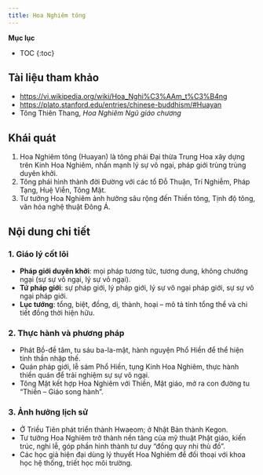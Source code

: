```yaml
---
title: Hoa Nghiêm tông
---
```


**Mục lục**

- TOC
{:toc}

## Tài liệu tham khảo

- <https://vi.wikipedia.org/wiki/Hoa_Nghi%C3%AAm_t%C3%B4ng>
- <https://plato.stanford.edu/entries/chinese-buddhism/#Huayan>
- Tông Thiên Thang, *Hoa Nghiêm Ngũ giáo chương*

## Khái quát

1. Hoa Nghiêm tông (Huayan) là tông phái Đại thừa Trung Hoa xây dựng trên Kinh Hoa Nghiêm, nhấn mạnh lý sự vô ngại, pháp giới trùng trùng duyên khởi.
2. Tông phái hình thành đời Đường với các tổ Đỗ Thuận, Trí Nghiễm, Pháp Tạng, Huệ Viễn, Tông Mật.
3. Tư tưởng Hoa Nghiêm ảnh hưởng sâu rộng đến Thiền tông, Tịnh độ tông, văn hóa nghệ thuật Đông Á.

## Nội dung chi tiết

### 1. Giáo lý cốt lõi
- **Pháp giới duyên khởi**: mọi pháp tương tức, tương dung, không chướng ngại (sự sự vô ngại, lý sự vô ngại).
- **Tứ pháp giới**: sự pháp giới, lý pháp giới, lý sự vô ngại pháp giới, sự sự vô ngại pháp giới.
- **Lục tướng**: tổng, biệt, đồng, dị, thành, hoại – mô tả tính tổng thể và chi tiết đồng thời hiện hữu.

### 2. Thực hành và phương pháp
- Phát Bồ-đề tâm, tu sáu ba-la-mật, hành nguyện Phổ Hiền để thể hiện tinh thần nhập thế.
- Quán pháp giới, lễ sám Phổ Hiền, tụng Kinh Hoa Nghiêm, thực hành thiền quán để trải nghiệm sự sự vô ngại.
- Tông Mật kết hợp Hoa Nghiêm với Thiền, Mật giáo, mở ra con đường tu “Thiền – Giáo song hành”.

### 3. Ảnh hưởng lịch sử
- Ở Triều Tiên phát triển thành Hwaeom; ở Nhật Bản thành Kegon.
- Tư tưởng Hoa Nghiêm trở thành nền tảng của mỹ thuật Phật giáo, kiến trúc, nghi lễ, góp phần hình thành tư duy “đồng quy nhi thù đồ”.
- Các học giả hiện đại dùng lý thuyết Hoa Nghiêm để đối thoại với khoa học hệ thống, triết học môi trường.
